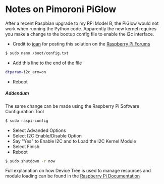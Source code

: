 
# Notes on Pimoroni PiGlow
After a recent Raspbian upgrade to my RPi Model B, the PiGlow
would not work when running the Python code. Apparently the new kernel requires
you make a change to the bootup config file to enable the i2c interface. 

- Credit to [joan] for posting this solution on the [Raspberry Pi Forums]

```sh
$ sudo nano /boot/config.txt
```
- Add this line to the end of the file

```sh
dtparam=i2c_arm=on
```
- Reboot

##### Addendum

The same change can be made using the Raspberry Pi Software Configuration Tool

```sh
$ sudo raspi-config
```

- Select Advanded Options
- Select I2C Enable/Disable Option
- Say "Yes" to Enable I2C and to Load the I2C Kernel Module
- Select Finish
- Reboot

```sh
$ sudo shutdown -r now
```

Full explanation on how Device Tree is used to manage resources and module loading
can be found in the [Raspberry Pi Documentation]

[Raspberry Pi Forums]: http://www.raspberrypi.org/forums/viewtopic.php?f=45&t=89936
[joan]: http://www.raspberrypi.org/forums/memberlist.php?mode=viewprofile&u=24295&sid=e0aae467fd643bffe5b71bee0e65af22
[Raspberry Pi Documentation]: http://www.raspberrypi.org/documentation/configuration/device-tree.md
